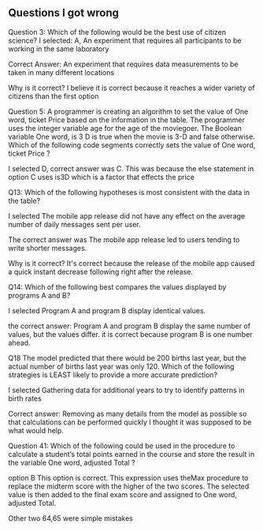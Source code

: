 ## Questions I got wrong 
Question 3: Which of the following would be the best use of citizen science?
I selected: A, An experiment that requires all participants to be working in the same laboratory

Correct Answer: An experiment that requires data measurements to be taken in many different locations

Why is it correct? I believe it is correct because it reaches a wider variety of citizens than the first option

Question 5: A programmer is creating an algorithm to set the value of One word, ticket Price based on the information in the table. The programmer uses the integer  variable age for the age of the moviegoer. The Boolean variable One word, is 3 D is true when the movie is 3-D and false otherwise. Which of the following code segments correctly sets the value of One word, ticket Price ?

I selected D, correct answer was C. This was because the else statement in option C uses is3D which is a factor that effects the price

Q13: Which of the following hypotheses is most consistent with the data in the table?

I selected The mobile app release did not have any effect on the average number of daily messages sent per user.

The correct answer was The mobile app release led to users tending to write shorter messages.

Why is it correct? It's correct because the release of the mobile app caused a quick instant decrease following right after the release.

Q14: Which of the following best compares the values displayed by programs A and B?

I selected Program A and program B display identical values.

the correct answer: Program A and program B display the same number of values, but the values differ. it is correct because program B is one number ahead.  

Q18 The model predicted that there would be 200 births last year, but the actual number of births last year was only 120. Which of the following strategies is LEAST likely to provide a more accurate prediction?

I selected Gathering data for additional years to try to identify patterns in birth rates

Correct answer: Removing as many details from the model as possible so that calculations can be performed quickly
I thought it was supposed to be what would help.

Question 41: Which of the following could be used in the procedure to calculate a student’s total points earned in the course and store the result in the variable One word, adjusted Total ?

option B This option is correct. This expression uses theMax procedure to replace the midterm score with the higher of the two scores. The selected value is then added to the final exam score and assigned to One word, adjusted Total.

Other two 64,65 were simple mistakes



